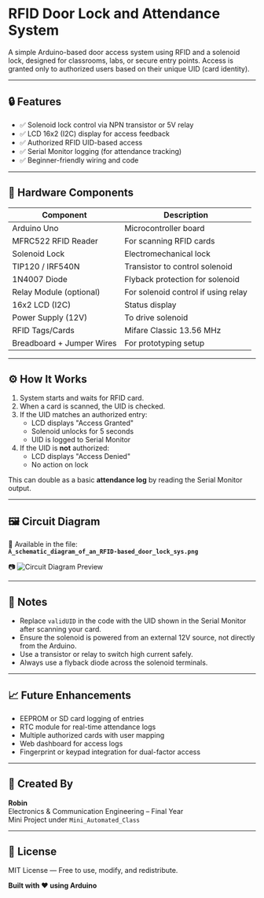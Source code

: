 # RFID Door Lock and Attendance System

A simple Arduino-based door access system using RFID and a solenoid lock, designed for classrooms, labs, or secure entry points. Access is granted only to authorized users based on their unique UID (card identity).

---

## 🔒 Features

- ✅ Solenoid lock control via NPN transistor or 5V relay
- ✅ LCD 16x2 (I2C) display for access feedback
- ✅ Authorized RFID UID-based access
- ✅ Serial Monitor logging (for attendance tracking)
- ✅ Beginner-friendly wiring and code

---

## 🧰 Hardware Components

| Component           | Description                         |
|--------------------|-------------------------------------|
| Arduino Uno         | Microcontroller board               |
| MFRC522 RFID Reader | For scanning RFID cards             |
| Solenoid Lock       | Electromechanical lock              |
| TIP120 / IRF540N    | Transistor to control solenoid      |
| 1N4007 Diode        | Flyback protection for solenoid     |
| Relay Module (optional) | For solenoid control if using relay |
| 16x2 LCD (I2C)       | Status display                     |
| Power Supply (12V)  | To drive solenoid                  |
| RFID Tags/Cards     | Mifare Classic 13.56 MHz           |
| Breadboard + Jumper Wires | For prototyping setup         |

---

## ⚙️ How It Works

1. System starts and waits for RFID card.
2. When a card is scanned, the UID is checked.
3. If the UID matches an authorized entry:
   - LCD displays "Access Granted"
   - Solenoid unlocks for 5 seconds
   - UID is logged to Serial Monitor
4. If the UID is **not** authorized:
   - LCD displays "Access Denied"
   - No action on lock

This can double as a basic **attendance log** by reading the Serial Monitor output.

---

## 🖼️ Circuit Diagram

📌 Available in the file:  
**`A_schematic_diagram_of_an_RFID-based_door_lock_sys.png`**

📷 ![Circuit Diagram Preview](./A_schematic_diagram_of_an_RFID-based_door_lock_sys.png)

---

## 📝 Notes

- Replace `validUID` in the code with the UID shown in the Serial Monitor after scanning your card.
- Ensure the solenoid is powered from an external 12V source, not directly from the Arduino.
- Use a transistor or relay to switch high current safely.
- Always use a flyback diode across the solenoid terminals.

---

## 📈 Future Enhancements

- EEPROM or SD card logging of entries
- RTC module for real-time attendance logs
- Multiple authorized cards with user mapping
- Web dashboard for access logs
- Fingerprint or keypad integration for dual-factor access

---

## 👤 Created By

**Robin**  
Electronics & Communication Engineering – Final Year  
Mini Project under `Mini_Automated_Class`  

---

## 📄 License

MIT License — Free to use, modify, and redistribute.

**Built with ❤️ using Arduino**
